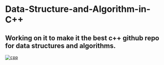 # Data-Structure-and-Algorithm-in-C++

## Working on it to make it the **best** c++ github repo for data structures and algorithms.

<kbd>[<img title="cpp" alt="cpp" src="https://upload.wikimedia.org/wikipedia/commons/thumb/1/18/ISO_C%2B%2B_Logo.svg/306px-ISO_C%2B%2B_Logo.svg.png" height="" width="">](translations/README.al.md)</kbd>